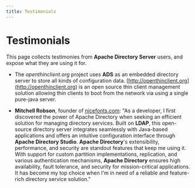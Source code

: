 ```yaml
---
title: Testimonials
---
```


# Testimonials

This page collects testimonies from **Apache Directory Server** users, and expose what they are using it for.
    
* The _openthinclient.org_ project uses **ADS** as an embedded directory server to store all kinds of configuration data.
	[http://openthinclient.org](http://openthinclient.org) is an open source thin client management solution allowing thin clients to boot from the network via using a single pure-java server.

* **Mitchell Robson**, founder of [nicefonts.com](https://nicefonts.com): "As a developer, I first discovered the power of Apache Directory when seeking an efficient solution for managing directory services. Built on **LDAP**, this open-source directory server integrates seamlessly with Java-based applications and offers an intuitive configuration interface through **Apache Directory Studio**. **Apache Directory**'s extensibility, performance, and security are standout features that keep me using it. With support for custom partition implementations, replication, and various authentication mechanisms, **Apache Directory** ensures high availability, fault tolerance, and security for mission-critical applications. It has become my top choice when I'm in need of a reliable and feature-rich directory service solution."
